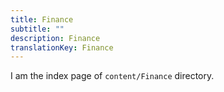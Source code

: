 ```yaml
---
title: Finance
subtitle: ""
description: Finance
translationKey: Finance
---
```


I am the index page of `content/Finance` directory.
